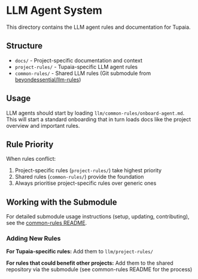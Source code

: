 # LLM Agent System

This directory contains the LLM agent rules and documentation for Tupaia.

## Structure

- `docs/` - Project-specific documentation and context
- `project-rules/` - Tupaia-specific LLM agent rules
- `common-rules/` - Shared LLM rules (Git submodule from [beyondessential/llm-rules](https://github.com/beyondessential/llm-rules))

## Usage

LLM agents should start by loading `llm/common-rules/onboard-agent.md`. This will start a standard onboarding that in turn loads docs like the project overview and important rules.

## Rule Priority

When rules conflict:

1. Project-specific rules (`project-rules/`) take highest priority
2. Shared rules (`common-rules/`) provide the foundation
3. Always prioritise project-specific rules over generic ones

## Working with the Submodule

For detailed submodule usage instructions (setup, updating, contributing), see the [common-rules README](./common-rules/README.md).

### Adding New Rules

**For Tupaia-specific rules:** Add them to `llm/project-rules/`

**For rules that could benefit other projects:** Add them to the shared repository via the submodule (see common-rules README for the process)
